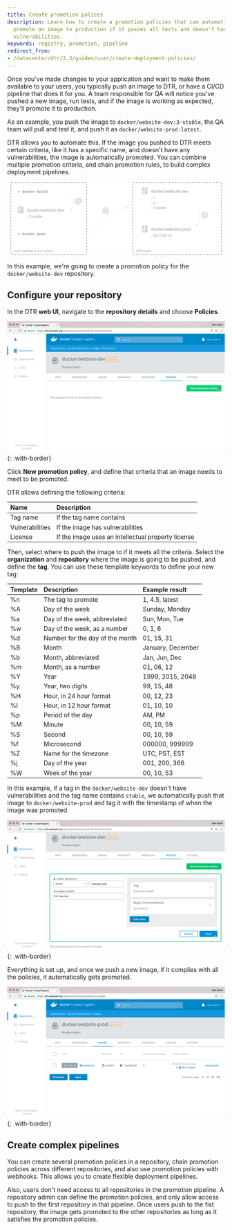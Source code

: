 ```yaml
---
title: Create promotion polices
description: Learn how to create a promotion policies that can automatically
  promote an image to production if it passes all tests and doesn't have
  vulnerabilities.
keywords: registry, promotion, pipeline
redirect_from:
- /datacenter/dtr/2.3/guides/user/create-deployment-policies/
---
```


Once you've made changes to your application and want to make them available
to your users, you typically push an image to DTR, or have a CI/CD pipeline
that does it for you. A team responsible for QA will notice you've pushed
a new image, run tests, and if the image is working as expected, they'll
promote it to production.

As an example, you push the image to `docker/website-dev:3-stable`, the QA team will
pull and test it, and push it as `docker/website-prod:latest`.

DTR allows you to automate this. If the image you pushed to DTR meets certain
criteria, like it has a specific name, and doesn't have any vulnerabilities,
the image is automatically promoted.
You can combine multiple promotion criteria, and chain promotion rules, to
build complex deployment pipelines.

![promotion example](../images/create-deployment-policies-1.svg)

In this example, we're going to create a promotion policy for the
`docker/website-dev` repository.

## Configure your repository

In the DTR **web UI**, navigate to the **repository details** and
choose **Policies**.

![repository policies](../images/create-deployment-policies-2.png){: .with-border}

Click **New promotion policy**, and define that criteria that an image needs
to meet to be promoted.

DTR allows defining the following criteria:

| Name            | Description                                        |
|:----------------|:---------------------------------------------------|
| Tag name        | If the tag name contains                           |
| Vulnerabilities | If the image has vulnerabilities                   |
| License         | If the image uses an intellectual property license |

Then, select where to push the image to if it meets all the criteria.
Select the **organization** and **repository** where the image is going to be
pushed, and define the **tag**. You can use these template keywords to define
your new tag:

| Template | Description                     | Example result    |
|:---------|:--------------------------------|:------------------|
| %n       | The tag to promote              | 1, 4.5, latest    |
| %A       | Day of the week                 | Sunday, Monday    |
| %a       | Day of the week, abbreviated    | Sun, Mon, Tue    |
| %w       | Day of the week, as a number    | 0, 1, 6           |
| %d       | Number for the day of the month | 01, 15, 31        |
| %B       | Month                           | January, December |
| %b       | Month, abbreviated              | Jan, Jun, Dec     |
| %m       | Month, as a number              | 01, 06, 12        |
| %Y       | Year                            | 1999, 2015, 2048  |
| %y       | Year, two digits                | 99, 15, 48        |
| %H       | Hour, in 24 hour format         | 00, 12, 23        |
| %I       | Hour, in 12 hour format         | 01, 10, 10        |
| %p       | Period of the day               | AM, PM            |
| %M       | Minute                          | 00, 10, 59        |
| %S       | Second                          | 00, 10, 59        |
| %f       | Microsecond                     | 000000, 999999    |
| %Z       | Name for the timezone           | UTC, PST, EST     |
| %j       | Day of the year                 | 001, 200, 366     |
| %W       | Week of the year                | 00, 10, 53       |



In this example, if a tag in the `docker/website-dev` doesn't have
vulnerabilities and the tag name contains `stable`, we automatically
push that image to `docker/website-prod` and tag it with the timestamp of
when the image was promoted.

![repository with policies](../images/create-deployment-policies-3.png){: .with-border}

Everything is set up, and once we push a new image, if it complies with all
the policies, it automatically gets promoted.

![tag promoted](../images/create-deployment-policies-4.png){: .with-border}

## Create complex pipelines

You can create several promotion policies in a repository, chain
promotion policies across different repositories, and also use promotion
policies with webhooks. This allows you to create flexible deployment
pipelines.

Also, users don't need access to all repositories in the promotion pipeline.
A repository admin can define the promotion policies, and only
allow access to push to the first repository in that pipeline. Once users push
to the fist repository, the image gets promoted to the other repositories as
long as it satisfies the promotion policies.
